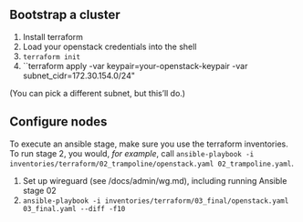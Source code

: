 ## Bootstrap a cluster

1. Install terraform
2. Load your openstack credentials into the shell
3. ``terraform init``
4. ``terraform apply -var keypair=your-openstack-keypair -var subnet_cidr=172.30.154.0/24"

(You can pick a different subnet, but this’ll do.)

## Configure nodes

To execute an ansible stage, make sure you use the terraform inventories. To
run stage 2, you would, *for example*, call
``ansible-playbook -i inventories/terraform/02_trampoline/openstack.yaml 02_trampoline.yaml``.

1. Set up wireguard (see /docs/admin/wg.md), including running Ansible stage 02
2. ``ansible-playbook -i inventories/terraform/03_final/openstack.yaml 03_final.yaml --diff -f10``
